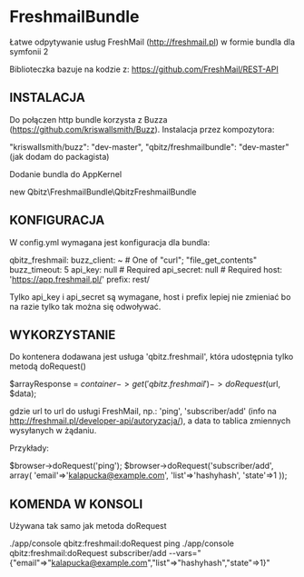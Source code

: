 FreshmailBundle
===============

Łatwe odpytywanie usług FreshMail (http://freshmail.pl) w formie bundla dla symfonii 2

Biblioteczka bazuje na kodzie z:
https://github.com/FreshMail/REST-API

INSTALACJA
----------

Do połączen http bundle korzysta z Buzza (https://github.com/kriswallsmith/Buzz). Instalacja przez kompozytora:
  
  "kriswallsmith/buzz": "dev-master",
  "qbitz/freshmailbundle": "dev-master" (jak dodam do packagista)

Dodanie bundla do AppKernel

  new Qbitz\FreshmailBundle\QbitzFreshmailBundle

KONFIGURACJA
------------

W config.yml wymagana jest konfiguracja dla bundla:

  qbitz_freshmail:
      buzz_client:          ~ # One of "curl"; "file_get_contents"
      buzz_timeout:         5
      api_key:              null # Required
      api_secret:           null # Required
      host:                 'https://app.freshmail.pl/'
      prefix:               rest/

Tylko api_key i api_secret są wymagane, host i prefix lepiej nie zmieniać bo na razie tylko tak można się odwoływać.


WYKORZYSTANIE
-------------

Do kontenera dodawana jest usługa 'qbitz.freshmail', która udostępnia tylko metodą doRequest()

  $arrayResponse = $container->get('qbitz.freshmail')->doRequest($url, $data);

gdzie url to url do usługi FreshMail, np.: 'ping', 'subscriber/add' (info na http://freshmail.pl/developer-api/autoryzacja/), a data to tablica zmiennych wysyłanych w żądaniu.

Przykłady:

  $browser->doRequest('ping');
  $browser->doRequest('subscriber/add', array( 'email'=>'kalapucka@example.com', 'list'=>'hashyhash', 'state'=>1 ));

KOMENDA W KONSOLI
-----------------

Używana tak samo jak metoda doRequest
  
  ./app/console qbitz:freshmail:doRequest ping
  ./app/console qbitz:freshmail:doRequest subscriber/add --vars="{\"email\"=>\"kalapucka@example.com\",\"list\"=>\"hashyhash\",\"state\"=>1}"